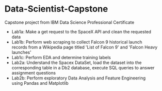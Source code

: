 # Data-Scientist-Capstone
Capstone project from IBM Data Science Professional Certificate

- Lab1a: Make a get request to the SpaceX API and clean the requested data
- Lab1b: Perform web scraping to collect Falcon 9 historical launch records from a Wikipedia page titled 'List of Falcon 9' and 'Falcon Heavy launches'
- Lab1c: Perform EDA and determine training labels
- Lab2a: Understand the Spacex DataSet, load the dataset into the corresponding table in a Db2 database, execute SQL queries to answer assignment questions 
- Lab2b: Perform exploratory Data Analysis and Feature Engineering using Pandas and Matplotlib
